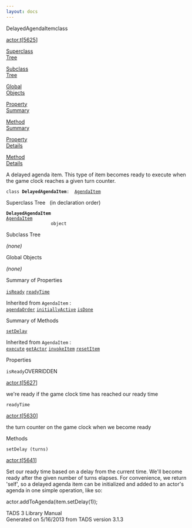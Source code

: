 ```yaml
---
layout: docs
---
```

<span class="title">DelayedAgendaItem</span><span class="type">class</span>

[actor.t](../file/actor.t.html)\[[5625](../source/actor.t.html#5625)\]

[Superclass  
Tree](#_SuperClassTree_)

[Subclass  
Tree](#_SubClassTree_)

[Global  
Objects](#_ObjectSummary_)

[Property  
Summary](#_PropSummary_)

[Method  
Summary](#_MethodSummary_)

[Property  
Details](#_Properties_)

[Method  
Details](#_Methods_)



A delayed agenda item. This type of item becomes ready to execute when
the game clock reaches a given turn counter.

`class `**`DelayedAgendaItem`**` :   `[`AgendaItem`](../object/AgendaItem.html)



<span id="_SuperClassTree_"></span>



<span class="hdln">Superclass Tree</span>   (in declaration order)



**`DelayedAgendaItem`**  
[`AgendaItem`](../object/AgendaItem.html)  
`                 object`  
<span id="_SubClassTree_"></span>



<span class="hdln">Subclass Tree</span>  



*(none)* <span id="_ObjectSummary_"></span>



<span class="hdln">Global Objects</span>  



*(none)* <span id="_PropSummary_"></span>



<span class="hdln">Summary of Properties</span>  



[`isReady`](#isReady) [`readyTime`](#readyTime)

Inherited from `AgendaItem` :  
[`agendaOrder`](../object/AgendaItem.html#agendaOrder) [`initiallyActive`](../object/AgendaItem.html#initiallyActive) [`isDone`](../object/AgendaItem.html#isDone)

<span id="_MethodSummary_"></span>



<span class="hdln">Summary of Methods</span>  



[`setDelay`](#setDelay)

Inherited from `AgendaItem` :  
[`execute`](../object/AgendaItem.html#execute) [`getActor`](../object/AgendaItem.html#getActor) [`invokeItem`](../object/AgendaItem.html#invokeItem) [`resetItem`](../object/AgendaItem.html#resetItem)

<span id="_Properties_"></span>



<span class="hdln">Properties</span>  



<span id="isReady"></span>

`isReady`<span class="rem">OVERRIDDEN</span>

[actor.t](../file/actor.t.html)\[[5627](../source/actor.t.html#5627)\]



we're ready if the game clock time has reached our ready time



<span id="readyTime"></span>

`readyTime`

[actor.t](../file/actor.t.html)\[[5630](../source/actor.t.html#5630)\]



the turn counter on the game clock when we become ready



<span id="_Methods_"></span>



<span class="hdln">Methods</span>  



<span id="setDelay"></span>

`setDelay (turns)`

[actor.t](../file/actor.t.html)\[[5641](../source/actor.t.html#5641)\]



Set our ready time based on a delay from the current time. We'll become
ready after the given number of turns elapses. For convenience, we
return 'self', so a delayed agenda item can be initialized and added to
an actor's agenda in one simple operation, like so:

actor.addToAgenda(item.setDelay(1));





TADS 3 Library Manual  
Generated on 5/16/2013 from TADS version 3.1.3


